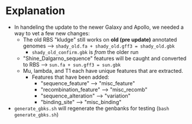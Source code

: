 # Explanation
* In handeling the update to the newer Galaxy and Apollo, we needed a way to vet a few new changes:
    * The old RBS "kludge" still works on **old (pre update)** annotated genomes --> `shady_old.fa + shady_old.gff3 = shady_old.gbk`
        * `shady_old_confirm.gbk` is *from* the older run 
    * "Shine_Dalgarno_sequence" features will be caught and converted to RBS --> `sun.fa + sun.gff3 = sun.gbk`
    * Mu, lambda, and T1 each have unique features that are extracted.
        * Features that have been added:
            * "sequence_feature" --> "misc_feature"
            * "recombination_feature" --> "misc_recomb"
            * "sequence_alteration" --> "variation"
            * "binding_site" --> "misc_binding"
* `generate_gbks.sh` will regenerate the genbanks for testing (`bash generate_gbks.sh`)